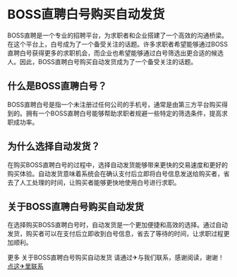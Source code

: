 # BOSS直聘白号购买自动发货

BOSS直聘是一个专业的招聘平台，为求职者和企业搭建了一个高效的沟通桥梁。在这个平台上，白号成为了一个备受关注的话题。许多求职者希望能够通过BOSS直聘白号获得更多的求职机会，而企业也希望能够通过白号筛选出更合适的候选人。因此，BOSS直聘白号购买自动发货成为了一个备受关注的话题。

## 什么是BOSS直聘白号？

BOSS直聘白号是指一个未注册过任何公司的手机号，通常是由第三方平台购买得到的。拥有一个BOSS直聘白号能够帮助求职者规避一些特定的筛选条件，提高求职成功率。

## 为什么选择自动发货？

在购买BOSS直聘白号的过程中，选择自动发货能够带来更快的交易速度和更好的购买体验。自动发货意味着系统会在确认支付后立即将白号信息发送给购买者，省去了人工处理的时间，让购买者能够更快地使用白号进行求职。

## 关于BOSS直聘白号购买自动发货

在选择购买BOSS直聘白号时，自动发货是一个更加便捷和高效的选择。通过自动发货，购买者可以在支付后立即收到白号信息，省去了等待的时间，让求职过程更加顺利。

更多 关于BOSS直聘白号购买自动发货 请通过✈与我们联系，感谢阅读，谢谢！[点这✈里联系](https://sms.k02.cc)